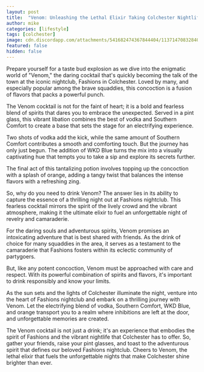 ```yaml
---
layout: post
title:  "Venom: Unleashing the Lethal Elixir Taking Colchester Nightlife by Storm"
author: mike
categories: [lifestyle]
tags: [colchester]
image: cdn.discordapp.com/attachments/541682474367844404/1137147083284025354/IMG-20230731-WA0003.jpg
featured: false
hidden: false
---
```


Prepare yourself for a taste bud explosion as we dive into the enigmatic world of "Venom," the daring cocktail that's quickly becoming the talk of the town at the iconic nightclub, Fashions in Colchester. Loved by many, and especially popular among the brave squaddies, this concoction is a fusion of flavors that packs a powerful punch.

The Venom cocktail is not for the faint of heart; it is a bold and fearless blend of spirits that dares you to embrace the unexpected. Served in a pint glass, this vibrant libation combines the best of vodka and Southern Comfort to create a base that sets the stage for an electrifying experience.

Two shots of vodka add the kick, while the same amount of Southern Comfort contributes a smooth and comforting touch. But the journey has only just begun. The addition of WKD Blue turns the mix into a visually captivating hue that tempts you to take a sip and explore its secrets further.

The final act of this tantalizing potion involves topping up the concoction with a splash of orange, adding a tangy twist that balances the intense flavors with a refreshing zing.

So, why do you need to drink Venom? The answer lies in its ability to capture the essence of a thrilling night out at Fashions nightclub. This fearless cocktail mirrors the spirit of the lively crowd and the vibrant atmosphere, making it the ultimate elixir to fuel an unforgettable night of revelry and camaraderie.

For the daring souls and adventurous spirits, Venom promises an intoxicating adventure that is best shared with friends. As the drink of choice for many squaddies in the area, it serves as a testament to the camaraderie that Fashions fosters within its eclectic community of partygoers.

But, like any potent concoction, Venom must be approached with care and respect. With its powerful combination of spirits and flavors, it's important to drink responsibly and know your limits.

As the sun sets and the lights of Colchester illuminate the night, venture into the heart of Fashions nightclub and embark on a thrilling journey with Venom. Let the electrifying blend of vodka, Southern Comfort, WKD Blue, and orange transport you to a realm where inhibitions are left at the door, and unforgettable memories are created.

The Venom cocktail is not just a drink; it's an experience that embodies the spirit of Fashions and the vibrant nightlife that Colchester has to offer. So, gather your friends, raise your pint glasses, and toast to the adventurous spirit that defines our beloved Fashions nightclub. Cheers to Venom, the lethal elixir that fuels the unforgettable nights that make Colchester shine brighter than ever.
